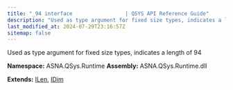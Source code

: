 ```yaml
---
title: "_94 interface                 | QSYS API Reference Guide"
description: "Used as type argument for fixed size types, indicates a length of 94  "
last_modified_at: 2024-07-29T23:16:57Z
sitemap: false
---
```


Used as type argument for fixed size types, indicates a length of 94 

**Namespace:** ASNA.QSys.Runtime
**Assembly:** ASNA.QSys.Runtime.dll

**Extends:** [ILen](/reference/runtime/qsys-runtime/i-len.html), [IDim](/reference/runtime/qsys-runtime/i-dim.html)
<br>
<br>
